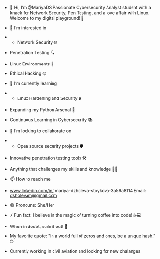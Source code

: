 - 👋 Hi, I’m @MariyaDS Passionate Cybersecurity Analyst student with a knack for Network Security, Pen Testing, and a love affair with Linux. Welcome to my digital playground! 🚀
- 👀 I’m interested in
- - Network Security 🌐
- Penetration Testing 🔍
- Linux Environments 🐧
- Ethical Hacking 🤓
- 🌱 I’m currently learning
- - Linux Hardening and Security 🔒
- Expanding my Python Arsenal 🐍
- Continuous Learning in Cybersecurity 📚
- 💞️ I’m looking to collaborate on
- - Open source security projects 🛡️
- Innovative penetration testing tools 🛠️
- Anything that challenges my skills and knowledge 🤜🤛
- 📫 How to reach me
-  www.linkedin.com/in/
mariya-dzholeva-stoykova-3a59a8114
Email: dsholevam@gmail.com

- 😄 Pronouns: She/Her
- ⚡ Fun fact: I believe in the magic of turning coffee into code! ☕💻
- When in doubt, `sudo` it out! 💪
- My favorite quote: "In a world full of zeros and ones, be a unique hash." 🤓
- Currently working in civil aviation and looking for new chalanges 

<!---
MariyaDS/MariyaDS is a ✨ special ✨ repository because its `README.md` (this file) appears on your GitHub profile.
You can click the Preview link to take a look at your changes.
--->
